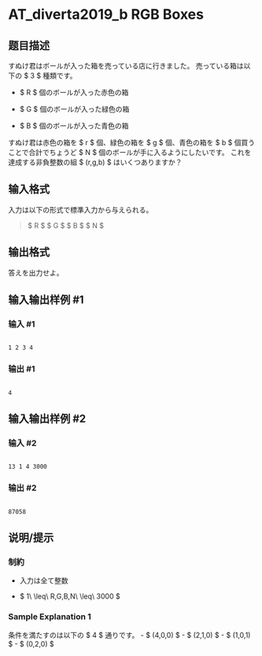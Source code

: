 # AT_diverta2019_b RGB Boxes

## 题目描述

[problemUrl]: https://atcoder.jp/contests/diverta2019/tasks/diverta2019_b

すぬけ君はボールが入った箱を売っている店に行きました。 売っている箱は以下の $ 3 $ 種類です。

- $ R $ 個のボールが入った赤色の箱
- $ G $ 個のボールが入った緑色の箱
- $ B $ 個のボールが入った青色の箱

すぬけ君は赤色の箱を $ r $ 個、緑色の箱を $ g $ 個、青色の箱を $ b $ 個買うことで合計でちょうど $ N $ 個のボールが手に入るようにしたいです。 これを達成する非負整数の組 $ (r,g,b) $ はいくつありますか？

## 输入格式

入力は以下の形式で標準入力から与えられる。

> $ R $ $ G $ $ B $ $ N $

## 输出格式

答えを出力せよ。

## 输入输出样例 #1

### 输入 #1

```
1 2 3 4
```

### 输出 #1

```
4
```

## 输入输出样例 #2

### 输入 #2

```
13 1 4 3000
```

### 输出 #2

```
87058
```

## 说明/提示

### 制約

- 入力は全て整数
- $ 1\ \leq\ R,G,B,N\ \leq\ 3000 $

### Sample Explanation 1

条件を満たすのは以下の $ 4 $ 通りです。 - $ (4,0,0) $ - $ (2,1,0) $ - $ (1,0,1) $ - $ (0,2,0) $